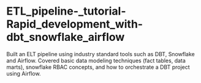 # ETL_pipeline-_tutorial-Rapid_development_with-dbt_snowflake_airflow
Built an ELT pipeline using industry standard tools such as DBT, Snowflake and Airflow. Covered basic data modeling techniques (fact tables, data marts), snowflake RBAC concepts, and how to orchestrate a DBT project using Airflow. 
